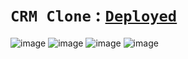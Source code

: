 # `CRM Clone` : [`Deployed`](https://vickscrm.pythonanywhere.com/ss)
![image](https://github.com/user-attachments/assets/9a9045b2-3e9d-4ed8-973b-4de821923761)
![image](https://github.com/user-attachments/assets/49c582c2-1e74-4d05-82d8-4972af4ba3a4)
![image](https://github.com/user-attachments/assets/498a9003-69cb-4eec-b62b-f41701846e87)
![image](https://github.com/user-attachments/assets/93201405-9460-4b1c-9afd-523b4d457d3f)
